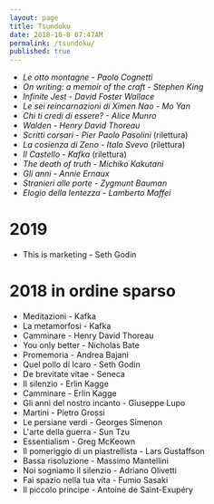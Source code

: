 ```yaml
---
layout: page
title: Tsundoku
date: 2018-10-8 07:47AM
permalink: /tsundoku/
published: true
---
```



- *Le otto montagne - Paolo Cognetti*
- *On writing: a memoir of the craft - Stephen King*
- *Infinite Jest - David Foster Wallace*
- *Le sei reincarnazioni di Ximen Nao -  Mo Yan*
- *Chi ti credi di essere? - Alice Munro*
- *Walden - Henry David Thoreau*
- *Scritti corsari -  Pier Paolo Pasolini* (rilettura)
- *La cosienza di Zeno  -  Italo Svevo* (rilettura)
- *Il Castello  - Kafka* (rilettura)
- *The death of truth - Michiko Kakutani*
- *Gli anni - Annie Ernaux*
- *Stranieri alle porte - Zygmunt Bauman*
- *Elogio della lentezza - Lamberto Maffei*


# 2019

- This is marketing - Seth Godin

# 2018 in ordine sparso

- Meditazioni - Kafka
- La metamorfosi - Kafka
- Camminare - Henry David Thoreau
- You only better - Nicholas Bate
- Promemoria - Andrea Bajani
- Quel pollo di Icaro - Seth Godin
- De brevitate vitae -  Seneca
- Il silenzio - Erlin Kagge
- Camminare  - Erlin Kagge
- Gli anni del nostro incanto - Giuseppe Lupo
- Martini - Pietro Grossi
- Le persiane verdi - Georges Simenon
- L'arte della guerra - Sun Tzu
- Essentialism - Greg McKeown
- Il pomeriggio di un piastrellista - Lars Gustaffson
- Bassa risoluzione - Massimo Mantellini
- Noi sogniamo il silenzio - Adriano Olivetti
- Fai spazio nella tua vita - Fumio Sasaki
- Il piccolo principe - Antoine de Saint-Exupéry